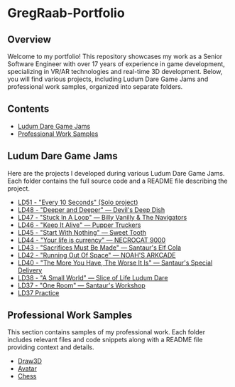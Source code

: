 # GregRaab-Portfolio

## Overview

Welcome to my portfolio! This repository showcases my work as a Senior Software Engineer with over 17 years of experience in game development, specializing in VR/AR technologies and real-time 3D development. Below, you will find various projects, including Ludum Dare Game Jams and professional work samples, organized into separate folders.

## Contents

- [Ludum Dare Game Jams](#ludum-dare-game-jams)
- [Professional Work Samples](#professional-work-samples)

## Ludum Dare Game Jams

Here are the projects I developed during various Ludum Dare Game Jams. Each folder contains the full source code and a README file describing the project.

- [LD51 - "Every 10 Seconds" (Solo project)](https://github.com/halfskye/LD51)
- [LD48 - "Deeper and Deeper" — Devil's Deep Dish](https://github.com/halfskye/LD48)
- [LD47 - "Stuck In A Loop" — Billy Vanilly & The Navigators](https://github.com/halfskye/LD47)
- [LD46 - "Keep It Alive" — Pupper Truckers](https://github.com/halfskye/LD46)
- [LD45 - "Start With Nothing" — Sweet Tooth](https://github.com/halfskye/LD45)
- [LD44 - "Your life is currency" — NECROCAT 9000](https://github.com/halfskye/LD44)
- [LD43 - "Sacrifices Must Be Made" — Santaur's Elf Cola](https://github.com/halfskye/LD43)
- [LD42 - "Running Out Of Space" — NOAH'S ARKCADE](https://github.com/halfskye/LD42)
- [LD40 - "The More You Have, The Worse It Is" — Santaur's Special Delivery](https://github.com/halfskye/LD40)
- [LD38 - "A Small World" — Slice of Life Ludum Dare](https://github.com/halfskye/LD38)
- [LD37 - "One Room" — Santaur's Workshop](https://github.com/halfskye/LD37)
- [LD37 Practice](https://github.com/halfskye/LD37_Practice)

## Professional Work Samples

This section contains samples of my professional work. Each folder includes relevant files and code snippets along with a README file providing context and details.

- [Draw3D](Samples/Draw3D)
- [Avatar](Samples/Avatar)
- [Chess](Samples/Chess)
